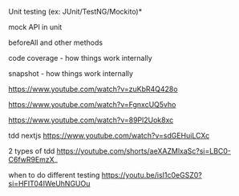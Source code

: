 

Unit testing (ex: JUnit/TestNG/Mockito)*


mock API in unit

beforeAll and other methods

code coverage - how things work internally

snapshot - how things work internally 


https://www.youtube.com/watch?v=zuKbR4Q428o

https://www.youtube.com/watch?v=FgnxcUQ5vho

https://www.youtube.com/watch?v=89Pl2Uok8xc

tdd nextjs
https://www.youtube.com/watch?v=sdGEHuiLCXc

2 types of tdd
https://youtube.com/shorts/aeXAZMlxaSc?si=LBC0-C6fwR9EmzX_

when to do different testing
https://youtu.be/isI1c0eGSZ0?si=HFIT04IWeUhNGUOu

